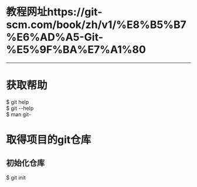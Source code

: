 # 教程网址https://git-scm.com/book/zh/v1/%E8%B5%B7%E6%AD%A5-Git-%E5%9F%BA%E7%A1%80


******************************************************************************************
# 获取帮助
$ git help <verb>    
$ git <verb> --help    
$ man git-<verb>    
# 取得项目的git仓库
## 初始化仓库
$ git init   

  
